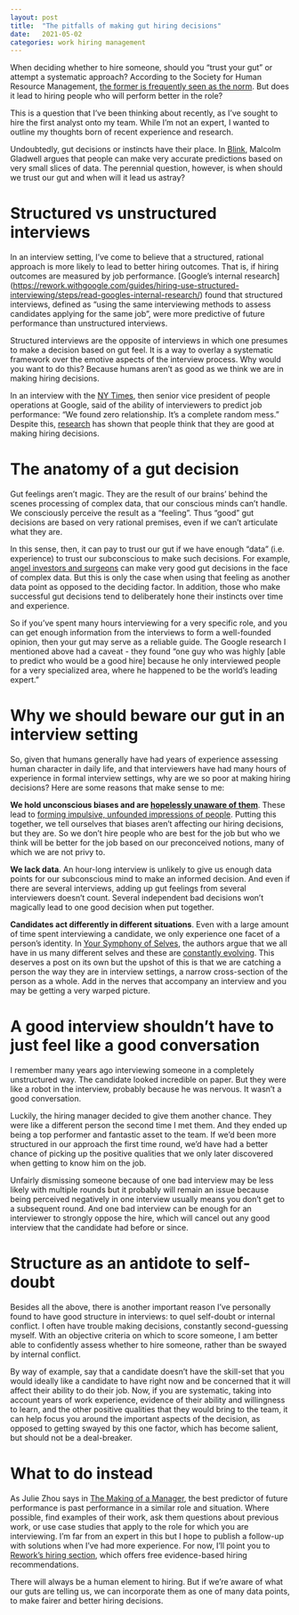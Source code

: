 ```yaml
---
layout: post
title:  "The pitfalls of making gut hiring decisions"
date:   2021-05-02
categories: work hiring management
---
```

When deciding whether to hire someone, should you “trust your gut” or attempt a systematic approach? According to the Society for Human Resource Management, [the former is frequently seen as the norm](https://www.shrm.org/ResourcesAndTools/hr-topics/talent-acquisition/Pages/Trust-Your-Gut-Hiring-Decisions.aspx#:~:text=Most%20hiring%20professionals%20say%20they,five%20minutes%20of%20each%20interview.&text=Yet%20there's%20scant%20evidence%20that,and%20gut%20feelings%20are%20effective). But does it lead to hiring people who will perform better in the role? 

This is a question that I’ve been thinking about recently, as I’ve sought to hire the first analyst onto my team. While I’m not an expert, I wanted to outline my thoughts born of recent experience and research.

Undoubtedly, gut decisions or instincts have their place. In [Blink](https://www.goodreads.com/book/show/40102.Blink), Malcolm Gladwell argues that people can make very accurate predictions based on very small slices of data. The perennial question, however, is when should we trust our gut and when will it lead us astray? 

# Structured vs unstructured interviews

In an interview setting, I’ve come to believe that a structured, rational approach is more likely to lead to better hiring outcomes. That is, if hiring outcomes are measured by job performance.  [Google’s internal research] (https://rework.withgoogle.com/guides/hiring-use-structured-interviewing/steps/read-googles-internal-research/) found that structured interviews, defined as “using the same interviewing methods to assess candidates applying for the same job”, were more predictive of future performance than unstructured interviews. 

Structured interviews are the opposite of interviews in which one presumes to make a decision based on gut feel. It is a way to overlay a systematic framework over the emotive aspects of the interview process. Why would you want to do this? Because humans aren’t as good as we think we are in making hiring decisions.

In an interview with the [NY Times](https://www.nytimes.com/2013/06/20/business/in-head-hunting-big-data-may-not-be-such-a-big-deal.html), then senior vice president of people operations at Google, said of the ability of interviewers to predict job performance: “We found zero relationship. It’s a complete random mess.” Despite this, [research](http://www.ncbi.nlm.nih.gov/pubmed/11916211) has shown that people think that they are good at making hiring decisions.

# The anatomy of a gut decision

Gut feelings aren’t magic. They are the result of our brains’ behind the scenes processing of complex data, that our conscious minds can’t handle. We consciously perceive the result as a “feeling”. Thus “good” gut decisions are based on very rational premises, even if we can’t articulate what they are. 

In this sense, then, it can pay to trust our gut if we have enough “data” (i.e. experience) to trust our subconscious to make such decisions. For example, [angel investors and surgeons](https://hbr.org/2019/10/when-its-ok-to-trust-your-gut-on-a-big-decision) can make very good gut decisions in the face of complex data. But this is only the case when using that feeling as another data point as opposed to the deciding factor. In addition, those who make successful gut decisions tend to deliberately hone their instincts over time and experience.

So if you’ve spent many hours interviewing for a very specific role, and you can get enough information from the interviews to form a well-founded opinion, then your gut may serve as a reliable guide. The Google research I mentioned above had a caveat - they found “one guy who was highly [able to predict who would be a good hire] because he only interviewed people for a very specialized area, where he happened to be the world’s leading expert.”

# Why we should beware our gut in an interview setting

So, given that humans generally have had years of experience assessing human character in daily life, and that interviewers have had many hours of experience in formal interview settings, why are we so poor at making hiring decisions? Here are some reasons that make sense to me:

**We hold unconscious biases and are [hopelessly unaware of them](https://www.sciencemag.org/news/2020/03/meet-psychologist-exploring-unconscious-bias-and-its-tragic-consequences-society)**. These lead to [forming impulsive, unfounded impressions of people](https://www.researchgate.net/publication/230531326_Candidate_characteristics_driving_initial_impressions_during_rapport_building_Implications_for_employment_interview_validity). Putting this together, we tell ourselves that biases aren’t affecting our hiring decisions, but they are. So we don’t hire people who are best for the job but who we think will be better for the job based on our preconceived notions, many of which we are not privy to.

**We lack data**. An hour-long interview is unlikely to give us enough data points for our subconscious mind to make an informed decision. And even if there are several interviews, adding up gut feelings from several interviewers doesn’t count. Several independent bad decisions won’t magically lead to one good decision when put together.

**Candidates act differently in different situations**. Even with a large amount of time spent interviewing a candidate, we only experience one facet of a person’s identity. In [Your Symphony of Selves](https://www.goodreads.com/book/show/51942229-your-symphony-of-selves), the authors argue that we all have in us many different selves and these are [constantly evolving](https://www.jstor.org/stable/2667055?seq=1). This deserves a post on its own but the upshot of this is that we are catching a person the way they are in interview settings, a narrow cross-section of the person as a whole. Add in the nerves that accompany an interview and you may be getting a very warped picture.

# A good interview shouldn’t have to just feel like a good conversation

I remember many years ago interviewing someone in a completely unstructured way. The candidate looked incredible on paper. But they were like a robot in the interview, probably because he was nervous. It wasn’t a good conversation.

Luckily, the hiring manager decided to give them another chance. They were like a different person the second time I met them. And they ended up being a top performer and fantastic asset to the team. If we’d been more structured in our approach the first time round, we’d have had a better chance of picking up the positive qualities that we only later discovered when getting to know him on the job.

Unfairly dismissing someone because of one bad interview may be less likely with multiple rounds but it probably will remain an issue because being perceived negatively in one interview usually means you don’t get to a subsequent round. And one bad interview can be enough for an interviewer to strongly oppose the hire, which will cancel out any good interview that the candidate had before or since.

# Structure as an antidote to self-doubt

Besides all the above, there is another important reason I’ve personally found to have good structure in interviews: to quel self-doubt or internal conflict. I often have trouble making decisions, constantly second-guessing myself. With an objective criteria on which to score someone, I am better able to confidently assess whether to hire someone, rather than be swayed by internal conflict.

By way of example, say that a candidate doesn’t have the skill-set that you would ideally like a candidate to have right now and be concerned that it will affect their ability to do their job. Now, if you are systematic, taking into account years of work experience, evidence of their ability and willingness to learn, and the other positive qualities that they would bring to the team, it can help focus you around the important aspects of the decision, as opposed to getting swayed by this one factor, which has become salient, but should not be a deal-breaker.

# What to do instead

As Julie Zhou says in [The Making of a Manager](https://www.goodreads.com/en/book/show/38821039-the-making-of-a-manager), the best predictor of future performance is past performance in a similar role and situation. Where possible, find examples of their work, ask them questions about previous work, or use case studies that apply to the role for which you are interviewing. I’m far from an expert in this but I hope to publish a follow-up with solutions when I’ve had more experience. For now, I’ll point you to [Rework’s hiring section](https://rework.withgoogle.com/subjects/hiring/), which offers free evidence-based hiring recommendations.

There will always be a human element to hiring. But if we’re aware of what our guts are telling us, we can incorporate them as one of many data points, to make fairer and better hiring decisions.
